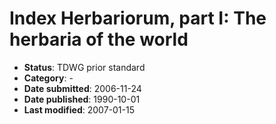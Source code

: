 # Index Herbariorum, part I: The herbaria of the world

* **Status**: TDWG prior standard
* **Category**: -
* **Date submitted**: 2006-11-24
* **Date published**: 1990-10-01
* **Last modified**: 2007-01-15
